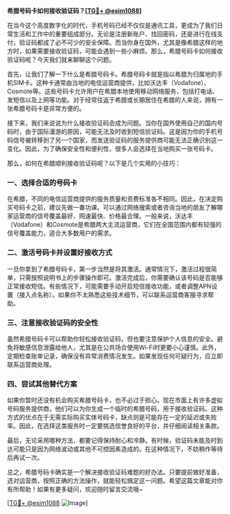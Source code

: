 **希腊号码卡如何接收验证码？[[TG💪+ @esim1088](https://t.me/s/esim1088)]**

在当今这个高度数字化的时代，手机号码已经不仅仅是通讯工具，更成为了我们日常生活和工作中的重要组成部分。无论是注册新账户、找回密码，还是进行在线支付，验证码都成了必不可少的安全保障。而当你身在国外，尤其是像希腊这样的地方时，如果需要接收验证码，可能会遇到一些小麻烦。那么，希腊号码卡如何接收验证码呢？今天我们就来聊聊这个问题。

首先，让我们了解一下什么是希腊号码卡。希腊号码卡就是指以希腊为归属地的手机SIM卡。这种卡通常由当地的电信运营商提供，比如沃达丰（Vodafone）、Cosmote等。这些号码卡允许用户在希腊本地使用移动网络服务，包括打电话、发短信以及上网等功能。对于经常往返于希腊或长期居住在希腊的人来说，拥有一张希腊号码卡是非常方便的。

接下来，我们来说说为什么接收验证码会成为问题。当你在国外使用自己的国内号码时，由于国际漫游的原因，可能无法及时收到短信验证码。这是因为你的手机号码信号被转移到了另一个国家，而发送验证码的服务提供商可能无法正确识别这一变化。因此，为了确保安全性和便利性，很多人会选择在当地购买一张号码卡。

那么，如何在希腊顺利接收验证码呢？以下是几个实用的小技巧：

### 一、选择合适的号码卡

在希腊，不同的电信运营商提供的服务质量和资费标准各不相同。因此，在决定购买号码卡之前，建议先做一番功课。可以通过网络搜索或者咨询当地的朋友了解哪家运营商的信号覆盖最好、网速最快、价格最合理。一般来说，沃达丰（Vodafone）和Cosmote是希腊两大主流运营商，它们在全国范围内都有较强的信号覆盖能力，适合大多数用户的需求。

### 二、激活号码卡并设置好接收方式

一旦你拿到了希腊号码卡，第一步当然是将其激活。通常情况下，激活过程很简单，只需按照说明书上的步骤操作即可。激活完成后，你需要确认该号码是否能够正常接收短信。有些情况下，可能需要手动开启短信接收功能，或者调整APN设置（接入点名称）。如果你不太熟悉这些技术细节，可以联系运营商客服寻求帮助。

### 三、注意接收验证码的安全性

虽然希腊号码卡可以帮助你轻松接收验证码，但也要注意保护个人信息的安全。避免将敏感信息泄露给他人，尤其是在公共场合使用Wi-Fi时更要小心谨慎。此外，定期检查账单记录，确保没有异常消费情况发生。如果发现任何可疑行为，应立即联系运营商处理。

### 四、尝试其他替代方案

如果你暂时还没有机会购买希腊号码卡，也不必过于担心。现在市面上有许多虚拟号码服务提供商，他们可以为你生成一个临时的希腊号码，用于接收验证码。这种方式的优点在于无需实际购买实体号码卡，缺点则是可能存在一定的延迟或失败率。因此，在选择这类服务时一定要挑选信誉良好的平台，并仔细阅读相关条款。

最后，无论采用哪种方法，都要记得保持耐心和冷静。有时候，验证码未能及时到达可能只是因为网络波动或其他不可控因素造成的。在这种情况下，不妨稍作等待后再试一次。

总之，希腊号码卡确实是一个解决接收验证码难题的好办法。只要提前做好准备，选对运营商，按照正确的方法操作，就能轻松搞定这一问题。希望这篇文章能对你有所帮助！如果有更多疑问，欢迎随时留言交流哦~

[[TG💪+ @esim1088](https://t.me/s/esim1088) ![Image](https://i.postimg.cc/4NQfJmqS/Snipaste-2025-05-13-00-14-12.png)]